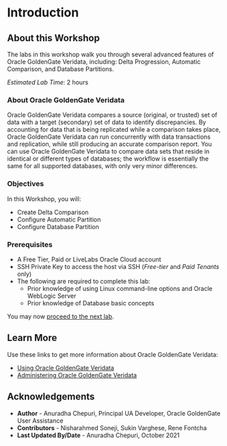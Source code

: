 # Introduction

## About this Workshop                             

The labs in this workshop walk you through several advanced features of Oracle GoldenGate Veridata, including: Delta Progression, Automatic Comparison, and Database Partitions.

*Estimated Lab Time*: 2 hours

### About Oracle GoldenGate Veridata
Oracle GoldenGate Veridata compares a source (original, or trusted) set of data with a target (secondary) set of data to identify discrepancies. By accounting for data that is being replicated while a comparison takes place, Oracle GoldenGate Veridata can run concurrently with data transactions and replication, while still producing an accurate comparison report. You can use Oracle GoldenGate Veridata to compare data sets that reside in identical or different types of databases; the workflow is essentially the same for all supported databases, with only very minor differences.


### Objectives
In this Workshop, you will:
  - Create Delta Comparison
  - Configure Automatic Partition
  - Configure Database Partition

### Prerequisites
* A Free Tier, Paid or LiveLabs Oracle Cloud account
* SSH Private Key to access the host via SSH (*Free-tier* and *Paid Tenants* only)
* The following are required to complete this lab:
    * Prior knowledge of using Linux command-line options and Oracle WebLogic Server
    * Prior knowledge of Database basic concepts

You may now [proceed to the next lab](#next).

## Learn More

Use these links to get more information about Oracle GoldenGate Veridata:

* [Using Oracle GoldenGate Veridata](https://docs.oracle.com/en/middleware/goldengate/veridata/12.2.1.4/gvdug/intro-veridata.html#GUID-5E0D122D-913C-4307-97FB-DF815409FB14)
* [Administering Oracle GoldenGate Veridata](https://docs.oracle.com/en/middleware/goldengate/veridata/12.2.1.4/gvdad/introduction-oracle-goldengate-veridata.html#GUID-E34C2B1C-AA1D-4F62-BBB5-05AB6A913B40)


## Acknowledgements
* **Author** - Anuradha Chepuri, Principal UA Developer, Oracle GoldenGate User Assistance
* **Contributors** -  Nisharahmed Soneji, Sukin Varghese, Rene Fontcha
* **Last Updated By/Date** - Anuradha Chepuri, October 2021
